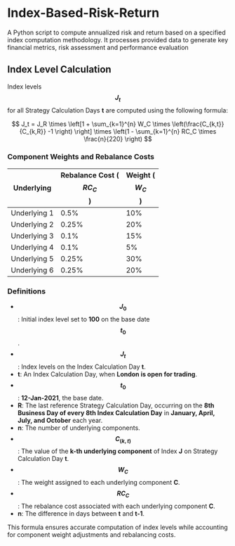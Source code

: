 # Index-Based-Risk-Return
A Python script to compute annualized risk and return based on a specified index computation methodology. It processes provided data to generate key financial metrics, risk assessment and performance evaluation

## Index Level Calculation  

Index levels **$$J_t$$** for all Strategy Calculation Days **t** are computed using the following formula:  

$$
J_t = J_R \times \left[1 + \sum_{k=1}^{n} W_C \times \left(\frac{C_{k,t}}{C_{k,R}} -1 \right) \right] \times \left(1 - \sum_{k=1}^{n} RC_C \times \frac{n}{220} \right)
$$

### Component Weights and Rebalance Costs  

| Underlying | Rebalance Cost ($$RC_C$$) | Weight ($$W_C$$) |
|------------|------------------|------------|
| Underlying 1 | 0.5% | 10% |
| Underlying 2 | 0.25% | 20% |
| Underlying 3 | 0.1% | 15% |
| Underlying 4 | 0.1% | 5% |
| Underlying 5 | 0.25% | 30% |
| Underlying 6 | 0.25% | 20% |

### Definitions  

- **$$J_0$$**: Initial index level set to **100** on the base date **$$t_0$$**.  
- **$$J_t$$**: Index levels on the Index Calculation Day **t**.  
- **t**: An Index Calculation Day, when **London is open for trading**.  
- **$$t_0$$**: **12-Jan-2021**, the base date.  
- **R**: The last reference Strategy Calculation Day, occurring on the **8th Business Day of every 8th Index Calculation Day** in **January, April, July, and October** each year.  
- **n**: The number of underlying components.  
- **$$C_(k,t)$$**: The value of the **k-th underlying component** of Index **J** on Strategy Calculation Day **t**.  
- **$$W_C$$**: The weight assigned to each underlying component **C**.  
- **$$RC_C$$**: The rebalance cost associated with each underlying component **C**.  
- **n**: The difference in days between **t** and **t-1**.  

This formula ensures accurate computation of index levels while accounting for component weight adjustments and rebalancing costs.  

